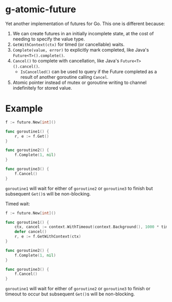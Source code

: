 # g-atomic-future

Yet another implementation of futures for Go. This one is different because:
1. We can create futures in an initially incomplete state, at the cost of needing to specify the value type.
2. `GetWithContext(ctx)` for timed (or cancellable) waits.
3. `Complete(value, error)` to explicitly mark completed, like Java's `Future<T>().complete()`.
4. `Cancel()` to complete with cancellation, like Java's `Future<T>().cancel()`.
   - `IsCancelled()` can be used to query if the Future completed as a result of another goroutine calling `Cancel`.
5. Atomic pointer instead of mutex or goroutine writing to channel indefinitely for stored value.

# Example
```go
f := future.New[int]()

func goroutine1() {
    r, e := f.Get()
}

func goroutine2() {
    f.Complete(1, nil)
}

func goroutine3() {
    f.Cancel()
}
```
`goroutine1` will wait for either of `goroutine2` or `goroutine3` to finish but subsequent `Get()`s will be non-blocking.


Timed wait:
```go
f := future.New[int]()

func goroutine1() {
	ctx, cancel := context.WithTimeout(context.Background(), 1000 * time.Millisecond)
	defer cancel()
    r, e := f.GetWithContext(ctx)
}

func goroutine2() {
    f.Complete(1, nil)
}

func goroutine3() {
    f.Cancel()
}
```
`goroutine1` will wait for either of `goroutine2` or `goroutine3` to finish or timeout to occur
but subsequent `Get()`s will be non-blocking.

